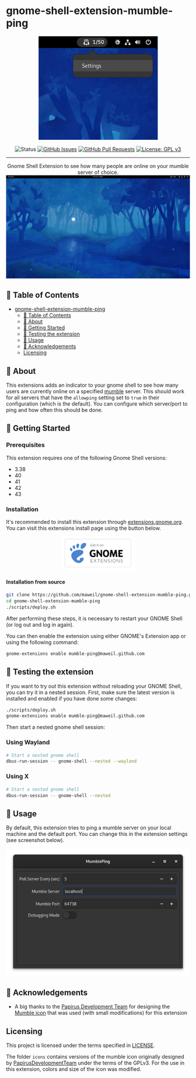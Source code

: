 # gnome-shell-extension-mumble-ping

<p align="center">
 <img src="img/indicator.png" alt="Project logo"/>
</p>

<div align="center">

![Status](https://img.shields.io/badge/status-active-success.svg)
[![GitHub Issues](https://img.shields.io/github/issues/maweil/gnome-shell-extension-mumble-ping.svg)](https://github.com/maweil/gnome-shell-extension-mumble-ping/issues)
[![GitHub Pull Requests](https://img.shields.io/github/issues-pr/maweil/gnome-shell-extension-mumble-ping.svg)](https://github.com/maweil/gnome-shell-extension-mumble-ping/pulls)
[![License: GPL v3](https://img.shields.io/badge/License-GPLv3-blue.svg)](/LICENSE)

</div>

---

<p align="center">
Gnome Shell Extension to see how many people are online on your mumble server of choice.
<img src="img/screenshot.png" alt="Screenshot"/>
</p>

## 📝 Table of Contents

- [gnome-shell-extension-mumble-ping](#gnome-shell-extension-mumble-ping)
  - [📝 Table of Contents](#-table-of-contents)
  - [🧐 About <a name ="about"></a>](#-about-)
  - [🏁 Getting Started](#-getting-started)
  - [🔧 Testing the extension](#-testing-the-extension)
  - [🎈 Usage <a name="usage"></a>](#-usage-)
  - [🎉 Acknowledgements <a name = "acknowledgement"></a>](#-acknowledgements-)
  - [Licensing](#licensing)
  
## 🧐 About <a name ="about"></a>

This extensions adds an indicator to your gnome shell to see how many users
are currently online on a specified
[mumble](https://github.com/mumble-voip/mumble) server.
This should work for all servers that have the `allowping` setting set to `true`
in their configuration (which is the default).
You can configure which server/port to ping and how often this should be done.

## 🏁 Getting Started

### Prerequisites

This extension requires one of the following Gnome Shell versions:

- 3.38
- 40
- 41
- 42
- 43

### Installation

It's recommended to install this extension
through [extensions.gnome.org](https://extensions.gnome.org/extension/4341/mumbleping/).
You can visit this extensions install page using the button below.

<p align="center">
<a href="https://extensions.gnome.org/extension/4341/mumbleping/">
  <img width="200px"
    src="https://raw.githubusercontent.com/andyholmes/gnome-shell-extensions-badge/master/get-it-on-ego.svg"
    alt="Project logo"></a>
</p>

#### Installation from source

```bash
git clone https://github.com/maweil/gnome-shell-extension-mumble-ping.git
cd gnome-shell-extension-mumble-ping
./scripts/deploy.sh
```

After performing these steps, it is necessary to restart your GNOME Shell
(or log out and log in again).

You can then enable the extension using either GNOME's Extension app
or using the following command:

```bash
gnome-extensions enable mumble-ping@maweil.github.com 
```

## 🔧 Testing the extension

If you want to try out this extension without reloading your GNOME Shell,
you can try it in a nested session.
First, make sure the latest version is installed and enabled
if you have done some changes:

```bash
./scripts/deploy.sh
gnome-extensions enable mumble-ping@maweil.github.com
```

Then start a nested gnome shell session:

### Using Wayland

```bash
# Start a nested gnome shell
dbus-run-session -- gnome-shell --nested --wayland
```

### Using X

```bash
# Start a nested gnome shell
dbus-run-session -- gnome-shell --nested
```

## 🎈 Usage <a name="usage"></a>

By default, this extension tries to ping a mumble server on your local machine
and the default port. You can change this in the extension settings
(see screenshot below).

![Settings](img/settings.png)

## 🎉 Acknowledgements <a name = "acknowledgement"></a>

- A big thanks to the [Papirus Development Team](https://github.com/PapirusDevelopmentTeam)
for designing the
[Mumble icon](https://github.com/PapirusDevelopmentTeam/papirus-icon-theme/blob/77fad87146ce97ca76fa54379a6fe16545146ab4/Papirus/64x64/apps/mumble.svg)
that was used (with small modifications) for this extension

## Licensing

This project is licensed under the terms specified in [LICENSE](LICENSE).

The folder `icons` contains versions of the mumble icon originally designed by
[PapirusDevelopmentTeam](https://github.com/PapirusDevelopmentTeam/)
under the terms of the GPLv3.
For the use in this extension, colors and size of the icon was modified.
